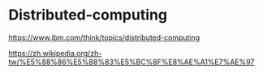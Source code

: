 # Distributed-computing
https://www.ibm.com/think/topics/distributed-computing

https://zh.wikipedia.org/zh-tw/%E5%88%86%E5%B8%83%E5%BC%8F%E8%AE%A1%E7%AE%97

